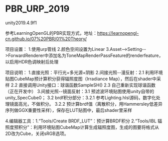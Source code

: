 # PBR_URP_2019
 unity2019.4.9f1

参考LearningOpenGL的PBR实现方式，地址：https://learnopengl-cn.github.io/07%20PBR/01%20Theory/

项目设置：
1.使用urp管线
2.颜色空间设置为Linear
3.Asset-->Setting-->ForwardRenderer中添加名为ToneMapRenderPassFeature的renderfeature，以启用HDR色调映射后处理

项目说明：
1.直接光照：平行光+多光源+阴影
2.间接光照--漫反射：2.1 利用环境贴图CubeMap预计算积分获得辐照度图（Irradiance Map），然后在shader中采样
                  2.2 直接调用Unity接口：球谐函数SampleSH()
                  2.3 自己重新实现球谐函数（正在开发中）
3.间接光照--镜面反射：3.1 预滤波环境贴图使用unity自带的unity_SpecCube0；
                    3.2 brdf积分部分：3.2.1 参考Lighting.hlsl源码，数字化处理镜面高光，不做积分。
                                     3.2.2 预计算brdf值（离散积分，用Hammersley低差异序列做GGX重要性采样），保存在LUT贴图中，最后shader里采样

4.编辑器工具：1.“Tools/Create BRDF_LUT”：预计算BRDF积分
             2.“Tools/IBL 辐照度预积分”：利用环境贴图CubeMap计算生成辐照度图，生成的图要将格式从2D改为Cube，关闭sRGB选项。
